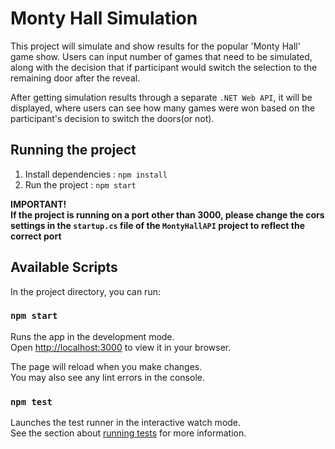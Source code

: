 # Monty Hall Simulation

This project will simulate and show results for the popular 'Monty Hall' game show. Users can input number of games that need to be simulated, along with the decision that if participant would switch the selection to the remaining door after the reveal.

After getting simulation results through a separate `.NET Web API`, it will be displayed, where users can see how many games were won based on the participant's decision to switch the doors(or not).

## Running the project

1. Install dependencies : `npm install`
2. Run the project : `npm start`

**IMPORTANT! \
If the project is running on a port other than 3000, please change the cors settings in the `startup.cs` file of the `MontyHallAPI` project to reflect the correct port**

## Available Scripts

In the project directory, you can run:

### `npm start`

Runs the app in the development mode.\
Open [http://localhost:3000](http://localhost:3000) to view it in your browser.

The page will reload when you make changes.\
You may also see any lint errors in the console.

### `npm test`

Launches the test runner in the interactive watch mode.\
See the section about [running tests](https://facebook.github.io/create-react-app/docs/running-tests) for more information.
